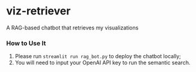 # viz-retriever

A RAG-based chatbot that retrieves my visualizations

### How to Use It
1. Please run `streamlit run rag_bot.py` to deploy the chatbot locally;
2. You will need to input your OpenAI API key to run the semantic search.
